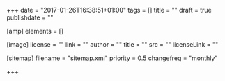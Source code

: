 +++
date = "2017-01-26T16:38:51+01:00"
tags = []
title = ""
draft = true
publishdate = ""

[amp]
  elements = []

[image]
  license = ""
  link = ""
  author = ""
  title = ""
  src = ""
  licenseLink = ""

[sitemap]
  filename = "sitemap.xml"
  priority = 0.5
  changefreq = "monthly"

+++

